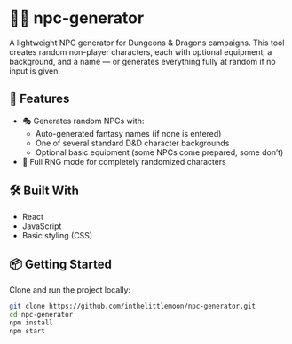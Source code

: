 # 🧙‍♂️ npc-generator

A lightweight NPC generator for Dungeons & Dragons campaigns. This tool creates random non-player characters, each with optional equipment, a background, and a name — or generates everything fully at random if no input is given.

## 🎲 Features

- 🎭 Generates random NPCs with:
  - Auto-generated fantasy names (if none is entered)
  - One of several standard D&D character backgrounds
  - Optional basic equipment (some NPCs come prepared, some don’t)
- 🎰 Full RNG mode for completely randomized characters

## 🛠️ Built With

- React
- JavaScript
- Basic styling (CSS)

## 📦 Getting Started

Clone and run the project locally:

```bash
git clone https://github.com/inthelittlemoon/npc-generator.git
cd npc-generator
npm install
npm start
